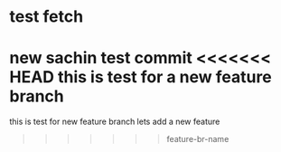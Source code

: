 # test fetch
new sachin test commit
<<<<<<< HEAD
this is test for a new feature branch
=======
this is test for new feature branch
lets add a new feature
>>>>>>> feature-br-name
